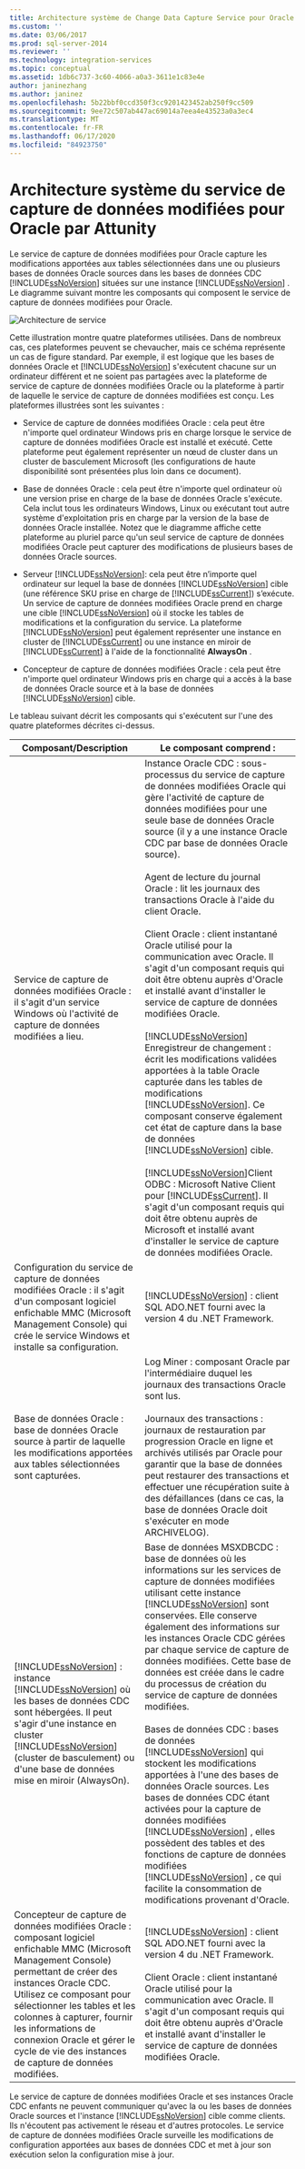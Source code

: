 ```yaml
---
title: Architecture système de Change Data Capture Service pour Oracle d’Attunity | Microsoft Docs
ms.custom: ''
ms.date: 03/06/2017
ms.prod: sql-server-2014
ms.reviewer: ''
ms.technology: integration-services
ms.topic: conceptual
ms.assetid: 1db6c737-3c60-4066-a0a3-3611e1c83e4e
author: janinezhang
ms.author: janinez
ms.openlocfilehash: 5b22bbf0ccd350f3cc9201423452ab250f9cc509
ms.sourcegitcommit: 9ee72c507ab447ac69014a7eea4e43523a0a3ec4
ms.translationtype: MT
ms.contentlocale: fr-FR
ms.lasthandoff: 06/17/2020
ms.locfileid: "84923750"
---
```

# <a name="change-data-capture-service-for-oracle-by-attunity-system-architecture"></a>Architecture système du service de capture de données modifiées pour Oracle par Attunity
  Le service de capture de données modifiées pour Oracle capture les modifications apportées aux tables sélectionnées dans une ou plusieurs bases de données Oracle sources dans les bases de données CDC [!INCLUDE[ssNoVersion](../../../includes/ssnoversion-md.md)] situées sur une instance [!INCLUDE[ssNoVersion](../../../includes/ssnoversion-md.md)] . Le diagramme suivant montre les composants qui composent le service de capture de données modifiées pour Oracle.  
  
 ![Architecture de service](../media/service-architecture.gif "Architecture de service")  
  
 Cette illustration montre quatre plateformes utilisées. Dans de nombreux cas, ces plateformes peuvent se chevaucher, mais ce schéma représente un cas de figure standard. Par exemple, il est logique que les bases de données Oracle et [!INCLUDE[ssNoVersion](../../../includes/ssnoversion-md.md)] s'exécutent chacune sur un ordinateur différent et ne soient pas partagées avec la plateforme de service de capture de données modifiées Oracle ou la plateforme à partir de laquelle le service de capture de données modifiées est conçu. Les plateformes illustrées sont les suivantes :  
  
-   Service de capture de données modifiées Oracle : cela peut être n'importe quel ordinateur Windows pris en charge lorsque le service de capture de données modifiées Oracle est installé et exécuté. Cette plateforme peut également représenter un nœud de cluster dans un cluster de basculement Microsoft (les configurations de haute disponibilité sont présentées plus loin dans ce document).  
  
-   Base de données Oracle : cela peut être n'importe quel ordinateur où une version prise en charge de la base de données Oracle s'exécute. Cela inclut tous les ordinateurs Windows, Linux ou exécutant tout autre système d'exploitation pris en charge par la version de la base de données Oracle installée. Notez que le diagramme affiche cette plateforme au pluriel parce qu'un seul service de capture de données modifiées Oracle peut capturer des modifications de plusieurs bases de données Oracle sources.  
  
-   Serveur [!INCLUDE[ssNoVersion](../../../includes/ssnoversion-md.md)]: cela peut être n’importe quel ordinateur sur lequel la base de données [!INCLUDE[ssNoVersion](../../../includes/ssnoversion-md.md)] cible (une référence SKU prise en charge de [!INCLUDE[ssCurrent](../../../includes/sscurrent-md.md)]) s’exécute. Un service de capture de données modifiées Oracle prend en charge une cible [!INCLUDE[ssNoVersion](../../../includes/ssnoversion-md.md)] où il stocke les tables de modifications et la configuration du service. La plateforme [!INCLUDE[ssNoVersion](../../../includes/ssnoversion-md.md)] peut également représenter une instance en cluster de [!INCLUDE[ssCurrent](../../../includes/sscurrent-md.md)] ou une instance en miroir de [!INCLUDE[ssCurrent](../../../includes/sscurrent-md.md)] à l'aide de la fonctionnalité **AlwaysOn** .  
  
-   Concepteur de capture de données modifiées Oracle : cela peut être n'importe quel ordinateur Windows pris en charge qui a accès à la base de données Oracle source et à la base de données [!INCLUDE[ssNoVersion](../../../includes/ssnoversion-md.md)] cible.  
  
 Le tableau suivant décrit les composants qui s'exécutent sur l'une des quatre plateformes décrites ci-dessus.  
  
|Composant/Description|Le composant comprend :|  
|----------------------------|----------------------------|  
|Service de capture de données modifiées Oracle : il s'agit d'un service Windows où l'activité de capture de données modifiées a lieu.|Instance Oracle CDC : sous-processus du service de capture de données modifiées Oracle qui gère l'activité de capture de données modifiées pour une seule base de données Oracle source (il y a une instance Oracle CDC par base de données Oracle source).<br /><br /> Agent de lecture du journal Oracle : lit les journaux des transactions Oracle à l'aide du client Oracle.<br /><br /> Client Oracle : client instantané Oracle utilisé pour la communication avec Oracle. Il s'agit d'un composant requis qui doit être obtenu auprès d'Oracle et installé avant d'installer le service de capture de données modifiées Oracle.<br /><br /> [!INCLUDE[ssNoVersion](../../../includes/ssnoversion-md.md)] Enregistreur de changement : écrit les modifications validées apportées à la table Oracle capturée dans les tables de modifications [!INCLUDE[ssNoVersion](../../../includes/ssnoversion-md.md)]. Ce composant conserve également cet état de capture dans la base de données [!INCLUDE[ssNoVersion](../../../includes/ssnoversion-md.md)] cible.<br /><br /> [!INCLUDE[ssNoVersion](../../../includes/ssnoversion-md.md)]Client ODBC : Microsoft Native Client pour [!INCLUDE[ssCurrent](../../../includes/sscurrent-md.md)]. Il s'agit d'un composant requis qui doit être obtenu auprès de Microsoft et installé avant d'installer le service de capture de données modifiées Oracle.|  
|Configuration du service de capture de données modifiées Oracle : il s'agit d'un composant logiciel enfichable MMC (Microsoft Management Console) qui crée le service Windows et installe sa configuration.|[!INCLUDE[ssNoVersion](../../../includes/ssnoversion-md.md)] : client SQL ADO.NET fourni avec la version 4 du .NET Framework.|  
|Base de données Oracle : base de données Oracle source à partir de laquelle les modifications apportées aux tables sélectionnées sont capturées.|Log Miner : composant Oracle par l'intermédiaire duquel les journaux des transactions Oracle sont lus.<br /><br /> Journaux des transactions : journaux de restauration par progression Oracle en ligne et archivés utilisés par Oracle pour garantir que la base de données peut restaurer des transactions et effectuer une récupération suite à des défaillances (dans ce cas, la base de données Oracle doit s'exécuter en mode ARCHIVELOG).|  
|[!INCLUDE[ssNoVersion](../../../includes/ssnoversion-md.md)] : instance [!INCLUDE[ssNoVersion](../../../includes/ssnoversion-md.md)] où les bases de données CDC sont hébergées. Il peut s'agir d'une instance en cluster [!INCLUDE[ssNoVersion](../../../includes/ssnoversion-md.md)] (cluster de basculement) ou d'une base de données mise en miroir (AlwaysOn).|Base de données MSXDBCDC : base de données où les informations sur les services de capture de données modifiées utilisant cette instance [!INCLUDE[ssNoVersion](../../../includes/ssnoversion-md.md)] sont conservées. Elle conserve également des informations sur les instances Oracle CDC gérées par chaque service de capture de données modifiées. Cette base de données est créée dans le cadre du processus de création du service de capture de données modifiées.<br /><br /> Bases de données CDC : bases de données [!INCLUDE[ssNoVersion](../../../includes/ssnoversion-md.md)] qui stockent les modifications apportées à l'une des bases de données Oracle sources. Les bases de données CDC étant activées pour la capture de données modifiées [!INCLUDE[ssNoVersion](../../../includes/ssnoversion-md.md)] , elles possèdent des tables et des fonctions de capture de données modifiées [!INCLUDE[ssNoVersion](../../../includes/ssnoversion-md.md)] , ce qui facilite la consommation de modifications provenant d'Oracle.|  
|Concepteur de capture de données modifiées Oracle : composant logiciel enfichable MMC (Microsoft Management Console) permettant de créer des instances Oracle CDC. Utilisez ce composant pour sélectionner les tables et les colonnes à capturer, fournir les informations de connexion Oracle et gérer le cycle de vie des instances de capture de données modifiées.|[!INCLUDE[ssNoVersion](../../../includes/ssnoversion-md.md)] : client SQL ADO.NET fourni avec la version 4 du .NET Framework.<br /><br /> Client Oracle : client instantané Oracle utilisé pour la communication avec Oracle. Il s'agit d'un composant requis qui doit être obtenu auprès d'Oracle et installé avant d'installer le service de capture de données modifiées Oracle.|  
  
 Le service de capture de données modifiées Oracle et ses instances Oracle CDC enfants ne peuvent communiquer qu'avec la ou les bases de données Oracle sources et l'instance [!INCLUDE[ssNoVersion](../../../includes/ssnoversion-md.md)] cible comme clients. Ils n'écoutent pas activement le réseau et d'autres protocoles. Le service de capture de données modifiées Oracle surveille les modifications de configuration apportées aux bases de données CDC et met à jour son exécution selon la configuration mise à jour.  
  
  
